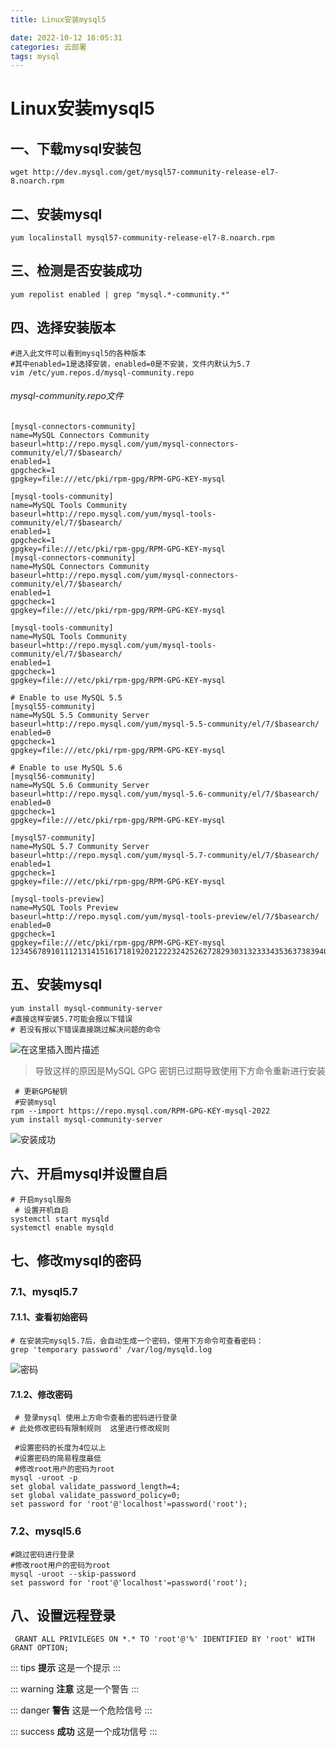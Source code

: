 ```yaml
---
title: Linux安装mysql5

date: 2022-10-12 16:05:31
categories: 云部署
tags: mysql
---
```

#  Linux安装mysql5

## 一、下载mysql安装包

```shell
wget http://dev.mysql.com/get/mysql57-community-release-el7-8.noarch.rpm
```

## 二、安装mysql

```shell
yum localinstall mysql57-community-release-el7-8.noarch.rpm 
```

## 三、检测是否安装成功

```shell
yum repolist enabled | grep "mysql.*-community.*"
```

## 四、选择安装版本

```shell
#进入此文件可以看到mysql5的各种版本
#其中enabled=1是选择安装，enabled=0是不安装，文件内默认为5.7
vim /etc/yum.repos.d/mysql-community.repo    
```

###### mysql-community.repo文件

```shell
[mysql-connectors-community]
name=MySQL Connectors Community
baseurl=http://repo.mysql.com/yum/mysql-connectors-community/el/7/$basearch/
enabled=1
gpgcheck=1
gpgkey=file:///etc/pki/rpm-gpg/RPM-GPG-KEY-mysql

[mysql-tools-community]
name=MySQL Tools Community
baseurl=http://repo.mysql.com/yum/mysql-tools-community/el/7/$basearch/
enabled=1
gpgcheck=1
gpgkey=file:///etc/pki/rpm-gpg/RPM-GPG-KEY-mysql
[mysql-connectors-community]
name=MySQL Connectors Community
baseurl=http://repo.mysql.com/yum/mysql-connectors-community/el/7/$basearch/
enabled=1
gpgcheck=1
gpgkey=file:///etc/pki/rpm-gpg/RPM-GPG-KEY-mysql

[mysql-tools-community]
name=MySQL Tools Community
baseurl=http://repo.mysql.com/yum/mysql-tools-community/el/7/$basearch/
enabled=1
gpgcheck=1
gpgkey=file:///etc/pki/rpm-gpg/RPM-GPG-KEY-mysql

# Enable to use MySQL 5.5
[mysql55-community]
name=MySQL 5.5 Community Server
baseurl=http://repo.mysql.com/yum/mysql-5.5-community/el/7/$basearch/
enabled=0
gpgcheck=1
gpgkey=file:///etc/pki/rpm-gpg/RPM-GPG-KEY-mysql

# Enable to use MySQL 5.6
[mysql56-community]
name=MySQL 5.6 Community Server
baseurl=http://repo.mysql.com/yum/mysql-5.6-community/el/7/$basearch/
enabled=0
gpgcheck=1
gpgkey=file:///etc/pki/rpm-gpg/RPM-GPG-KEY-mysql

[mysql57-community]
name=MySQL 5.7 Community Server
baseurl=http://repo.mysql.com/yum/mysql-5.7-community/el/7/$basearch/
enabled=1
gpgcheck=1
gpgkey=file:///etc/pki/rpm-gpg/RPM-GPG-KEY-mysql

[mysql-tools-preview]
name=MySQL Tools Preview
baseurl=http://repo.mysql.com/yum/mysql-tools-preview/el/7/$basearch/
enabled=0
gpgcheck=1
gpgkey=file:///etc/pki/rpm-gpg/RPM-GPG-KEY-mysql
1234567891011121314151617181920212223242526272829303132333435363738394041424344454647484950515253545556
```

## 五、安装mysql

```shell
yum install mysql-community-server 
#直接这样安装5.7可能会报以下错误
# 若没有报以下错误直接跳过解决问题的命令
```

![在这里插入图片描述](https://img-blog.csdnimg.cn/0450ba8fe8864a61b20e772f87d9889c.png)

> 导致这样的原因是MySQL GPG 密钥已过期导致使用下方命令重新进行安装

```shell
 # 更新GPG秘钥
 #安装mysql
rpm --import https://repo.mysql.com/RPM-GPG-KEY-mysql-2022 
yum install mysql-community-server  
```

![安装成功](https://img-blog.csdnimg.cn/0408a3070fb84f1caa0194596de8d40b.png)

## 六、开启mysql并设置自启

```shell
# 开启mysql服务
 # 设置开机自启
systemctl start mysqld    
systemctl enable mysqld  
```

## 七、修改mysql的密码

### 7.1、mysql5.7

#### 7.1.1、查看初始密码

```shell
# 在安装完mysql5.7后，会自动生成一个密码，使用下方命令可查看密码：
grep 'temporary password' /var/log/mysqld.log   
```

![密码](https://img-blog.csdnimg.cn/23894edc47e74fb6940c68d1b6a5444e.png)

#### 7.1.2、修改密码

```shell
 # 登录mysql 使用上方命令查看的密码进行登录
# 此处修改密码有限制规则  这里进行修改规则

 #设置密码的长度为4位以上
 #设置密码的简易程度最低
 #修改root用户的密码为root
mysql -uroot -p 
set global validate_password_length=4;  
set global validate_password_policy=0;    
set password for 'root'@'localhost'=password('root');   
```

### 7.2、mysql5.6

```shell
#跳过密码进行登录
#修改root用户的密码为root 
mysql -uroot --skip-password 
set password for 'root'@'localhost'=password('root');  
```

## 八、设置远程登录

```shell
 GRANT ALL PRIVILEGES ON *.* TO 'root'@'%' IDENTIFIED BY 'root' WITH GRANT OPTION;
```

::: tips
**提示**
这是一个提示
:::

::: warning
**注意**
这是一个警告
:::

::: danger
**警告**
这是一个危险信号
:::

::: success
**成功**
这是一个成功信号
:::


